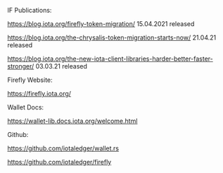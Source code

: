 IF Publications:


https://blog.iota.org/firefly-token-migration/  15.04.2021 released

https://blog.iota.org/the-chrysalis-token-migration-starts-now/    21.04.21 released

https://blog.iota.org/the-new-iota-client-libraries-harder-better-faster-stronger/   03.03.21 released


Firefly Website:

https://firefly.iota.org/


Wallet Docs:

https://wallet-lib.docs.iota.org/welcome.html


Github:

https://github.com/iotaledger/wallet.rs

https://github.com/iotaledger/firefly
